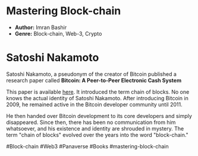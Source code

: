 # Mastering Block-chain
- **Author:** Imran Bashir
- **Genre:** Block-chain, Web-3, Crypto

# Satoshi Nakamoto
Satoshi Nakamoto, a pseudonym of the creator of Bitcoin published a research paper called **Bitcoin: A Peer-to-Peer Electronic Cash System** 

This paper is available [here](https://bitcoin.org/bitcoin.pdf). It introduced the term chain of blocks. No one knows the actual identity of Satoshi Nakamoto. After introducing Bitcoin in 2009, he remained active in the Bitcoin developer community until 2011.

He then handed over Bitcoin development to its core developers and simply disappeared. Since then, there has been no communication from him whatsoever, and his existence and identity are shrouded in mystery. The term "chain of blocks" evolved over the years into the word "block-chain."

#Block-chain #Web3 #Panaverse #Books #mastering-block-chain 